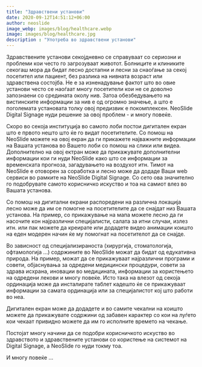 ```yaml
---
title: "Здравствени установи"
date: 2020-09-12T14:51:12+06:00
author: neoslide
image_webp: images/blog/healthcare.webp
image: images/blog/healthcare.jpg
description : "Употреба во здравствени установи"
---
```

   Здравствените установи секојдневно се справуваат со сериозни и проблеми кои често го загрозуваат животот. Болниците и клиниките секогаш мора да бидат лесно достапни и лесни за снаоѓање за секој посетител или пациент, без разлика на нивната возраст или здравствена состојба. Не е за изненадување фактот што во овие установи често се наоѓаат многу посетители кои не се доволно запознаени со средината околу нив. Затоа обезбедувањето на вистинските информации за нив е од огромно значење, а што е поголемата установата толку овој предизвик е покомплексен. NeoSlide Digital Signage нуди решение за овој проблем - и многу повеќе.

   Скоро во секоја институција во самото лоби постои дигитален екран што е првото нешто што ќе го видат посетителите. Со помош на NeoSlide можете на овој екран да ги прикажете најважните информации на Вашата установа во Вашето лоби со помош на слики или видеа. Дополнително на овој ектран може да прикажувате дополнителни информации кои ги нуди NeoSlide како што се информации за временската прогноза, загадувањето на воздухот итн. Тимот на NeoSlide е отоворен за соработка и лесно може да додаде Ваши web сервиси во рамките на NeoSlide Digital Signage. Со сето ова значително го подобрувате самото корисничко искуство и тоа на самиот влез во Вашата установа.

   Со помош на дигитални екрани распоредени на различна локација лесно може да им се помогне на посетителите да се снајдат низ Вашата установа. На пример, со прикажување на мапа можете лесно да ги насочите кон најразлични специјалисти, салата за итни случаи, излез итн. или пак можете да креирате или додадете видео анимации коишто на еден модерен начин ќе му помогнат на посетителот да се снајде.

   Во зависност од специјализираноста (хирургија, стоматологија, офтамологија ...) содржините во NeoSlide можат да бидат од едукативна природа. На пример, можат да се прикажуваат најразлични програми и совети, објаснувања за одредени медицински процедури, совети за здрава исхрана, иновации во медицината, информации за користењето на одредени лекови и многу повеќе. Исто така на влезот од секоја ординација може да инсталирате таблет кадешто ќе се прикажуваат информации за самата ординација или за специјалистот кој што работи во неа. 

   Дигитален екран може да додадете и во самите чекални на коишто можете да прикажувате содржини од забавен карактер со кои на луѓето кои чекаат привидно можете да им го исполните времето на чекање.

   Постојат многу начини да се подобри корисничкото искуство во здравството и здравствените установи со користење на системот на Digital Signage, а NeoSlide го нуди токму тоа.

   И многу повеќе ...

